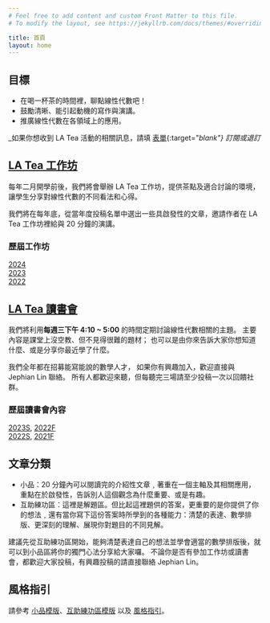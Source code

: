 ```yaml
---
# Feel free to add content and custom Front Matter to this file.
# To modify the layout, see https://jekyllrb.com/docs/themes/#overriding-theme-defaults

title: 首頁
layout: home
---
```


## 目標

- 在喝一杯茶的時間裡，聊點線性代數吧！
- 鼓勵清晰、能引起動機的寫作與演講。
- 推廣線性代數在各領域上的應用。

_如果你想收到 LA Tea 活動的相關訊息，請填 [表單](https://docs.google.com/forms/d/e/1FAIpQLSdm6wpSxz6u1viI7soClqEEK1gmZEqY1bBisyy2dscEz8RIYQ/viewform?usp=sf_link){:target="_blank"} 訂閱或退訂_


## [LA Tea 工作坊](workshop/2023-workshop.html)

每年二月開學前後，我們將會舉辦 LA Tea 工作坊，提供茶點及適合討論的環境，讓學生分享對線性代數的不同看法和心得。  

我們將在每年底，從當年度投稿名單中選出一些具啟發性的文章，邀請作者在 LA Tea 工作坊裡給與 20 分鐘的演講。  

### 歷屆工作坊

[2024](workshop/2024-workshop.html)  
[2023](workshop/2023-workshop.html)  
[2022](workshop/2022-workshop.html)


## [LA Tea 讀書會](seminar/2023S-seminar.html)

我們將利用**每週三下午 4:10 ~ 5:00** 的時間定期討論線性代數相關的主題。
主要內容是課堂上沒空教、但不見得很難的題材；
也可以是由你來告訴大家你想知道什麼、或是分享你最近學了什麼。

我們全年都在招募能寫能說的數學人才，
如果你有興趣加入，歡迎直接與 Jephian Lin 聯絡。
所有人都歡迎來聽，但每聽完三場請至少投稿一次以回饋社群。


### 歷屆讀書會內容

[2023S](seminar/2023S-seminar.html), [2022F](seminar/2022F-seminar.html)  
[2022S](seminar/2022S-seminar.html), [2021F](seminar/2021F-seminar.html)

## 文章分類

- 小品：20 分鐘內可以閱讀完的介紹性文章﹐著重在一個主軸及其相關應用，重點在於啟發性，告訴別人這個觀念為什麼重要、或是有趣。
- 互助練功區：這裡是解題區。但比起這裡題供的答案，更重要的是你提供了你的想法﹐還有當你寫下這份答案時所學到的各種能力：清楚的表達、數學排版、更深刻的理解、展現你對題目的不同見解。

建議先從互助練功區開始，能夠清楚表達自己的想法並學會適當的數學排版後，就可以到小品區將你的獨門心法分享給大家囉。
不論你是否有參加工作坊或讀書會，都歡迎大家投稿，有興趣投稿的請直接聯絡 Jephian Lin。

## 風格指引

請參考 [小品模版](https://hackmd.io/2gl-3u3gTKCSk0ZUlRabrw?both)、[互助練功區模版](https://hackmd.io/rT95TJNjRRy9gIE-b3K5gg?both) 以及 [風格指引](style.html)。
